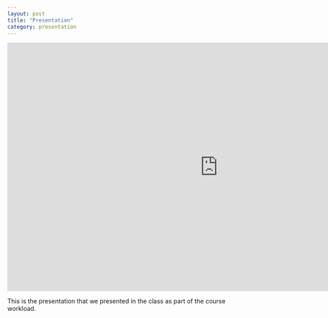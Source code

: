 ```yaml
---
layout: post
title: "Presentation"
category: presentation
---
```


<iframe src="https://docs.google.com/presentation/d/e/2PACX-1vQzxL3nXsBtu9lEYCQhV8ndgUTeJ4SAW4Trq5PMkBr3AAbSeQo8CDdgaZOaScMBtKt871b4l6V4CiRg/embed?start=false&loop=false&delayms=3000" frameborder="0" width="960" height="569" allowfullscreen="true" mozallowfullscreen="true" webkitallowfullscreen="true"></iframe>

This is the presentation that we presented in the class as part of the course workload.
